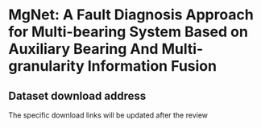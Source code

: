 # MgNet: A Fault Diagnosis Approach for Multi-bearing System Based on Auxiliary Bearing And Multi-granularity Information Fusion

## Dataset download address

The specific download links will be updated after the review
